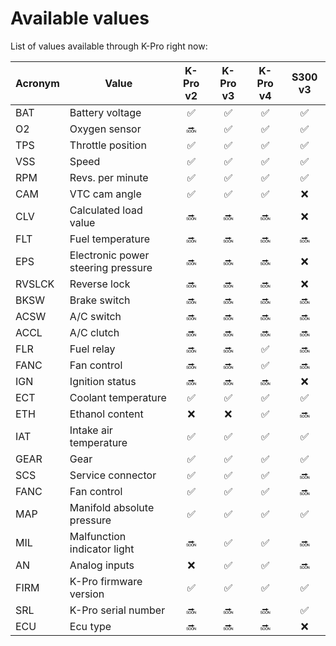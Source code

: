 # Available values

List of values available through K-Pro right now:

Acronym | Value | K-Pro v2 | K-Pro v3 | K-Pro v4 | S300 v3
------- | ----- | :------: | :------: | :------: | :------:
BAT | Battery voltage |:white_check_mark:|:white_check_mark:|:white_check_mark:|:white_check_mark:
O2 | Oxygen sensor |:soon:|:white_check_mark:|:white_check_mark:|:white_check_mark:
TPS | Throttle position |:white_check_mark:|:white_check_mark:|:white_check_mark:|:white_check_mark:
VSS | Speed |:white_check_mark:|:white_check_mark:|:white_check_mark:|:white_check_mark:
RPM | Revs. per minute |:white_check_mark:|:white_check_mark:|:white_check_mark:|:white_check_mark:
CAM | VTC cam angle |:white_check_mark:|:white_check_mark:|:white_check_mark:|:x:
CLV | Calculated load value |:soon:|:soon:|:soon:|:x:
FLT | Fuel temperature |:soon:|:soon:|:soon:|:soon:
EPS | Electronic power steering pressure |:soon:|:soon:|:soon:|:x:
RVSLCK | Reverse lock |:soon:|:soon:|:soon:|:x:
BKSW | Brake switch |:soon:|:soon:|:soon:|:soon:
ACSW | A/C switch |:soon:|:soon:|:soon:|:soon:
ACCL | A/C clutch |:soon:|:soon:|:soon:|:soon:
FLR | Fuel relay |:soon:|:soon:|:white_check_mark:|:soon:
FANC | Fan control |:soon:|:soon:|:white_check_mark:|:soon:
IGN | Ignition status |:soon:|:soon:|:soon:|:x:
ECT | Coolant temperature |:white_check_mark:|:white_check_mark:|:white_check_mark:|:white_check_mark:
ETH | Ethanol content |:x:|:x:|:white_check_mark:|:soon:
IAT | Intake air temperature |:white_check_mark:|:white_check_mark:|:white_check_mark:|:white_check_mark:
GEAR | Gear |:white_check_mark:|:white_check_mark:|:white_check_mark:|:white_check_mark:
SCS | Service connector |:white_check_mark:|:white_check_mark:|:white_check_mark:|:soon:
FANC | Fan control |:white_check_mark:|:white_check_mark:|:white_check_mark:|:soon:
MAP | Manifold absolute pressure |:white_check_mark:|:white_check_mark:|:white_check_mark:|:white_check_mark:
MIL | Malfunction indicator light |:soon:|:white_check_mark:|:white_check_mark:|:soon:
AN | Analog inputs | :x: |:white_check_mark:|:white_check_mark:|:soon:
FIRM | K-Pro firmware version |:white_check_mark:|:white_check_mark:|:white_check_mark:|:white_check_mark:
SRL | K-Pro serial number |:soon:|:soon:|:soon:|:white_check_mark:
ECU | Ecu type |:soon:|:soon:|:soon:|:x:
